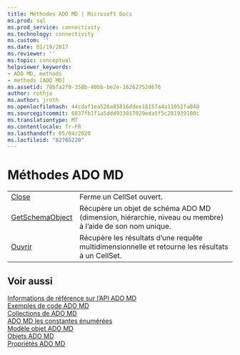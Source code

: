 ```yaml
---
title: Méthodes ADO MD | Microsoft Docs
ms.prod: sql
ms.prod_service: connectivity
ms.technology: connectivity
ms.custom: ''
ms.date: 01/19/2017
ms.reviewer: ''
ms.topic: conceptual
helpviewer_keywords:
- ADO MD, methods
- methods [ADO MD]
ms.assetid: 78bfa2f0-358b-40bb-be2e-16262752d676
author: rothja
ms.author: jroth
ms.openlocfilehash: 44cdaf1ea526a85816ddee18157a4a11052fa040
ms.sourcegitcommit: 6037fb1f1a5ddd933017029eda5f5c281939100c
ms.translationtype: MT
ms.contentlocale: fr-FR
ms.lasthandoff: 05/04/2020
ms.locfileid: "82765220"
---
```

# <a name="ado-md-methods"></a>Méthodes ADO MD

|||  
|-|-|  
|[Close](../../../ado/reference/ado-md-api/close-method-ado-md.md)|Ferme un CellSet ouvert.|  
|[GetSchemaObject](../../../ado/reference/ado-md-api/getschemaobject-method-ado-md.md)|Récupère un objet de schéma ADO MD (dimension, hiérarchie, niveau ou membre) à l’aide de son nom unique.|  
|[Ouvrir](../../../ado/reference/ado-md-api/open-method-ado-md.md)|Récupère les résultats d’une requête multidimensionnelle et retourne les résultats à un CellSet.|  
  
## <a name="see-also"></a>Voir aussi  
 [Informations de référence sur l’API ADO MD](../../../ado/reference/ado-md-api/ado-md-api-reference.md)   
 [Exemples de code ADO MD](../../../ado/reference/ado-md-api/ado-md-code-examples.md)   
 [Collections de ADO MD](../../../ado/reference/ado-md-api/ado-md-collections.md)   
 [ADO MD les constantes énumérées](../../../ado/reference/ado-md-api/ado-md-enumerated-constants.md)   
 [Modèle objet ADO MD](../../../ado/reference/ado-md-api/ado-md-object-model.md)   
 [Objets ADO MD](../../../ado/reference/ado-md-api/ado-md-objects.md)   
 [Propriétés ADO MD](../../../ado/reference/ado-md-api/ado-md-properties.md)
